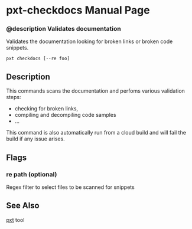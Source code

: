 # pxt-checkdocs Manual Page

### @description Validates documentation

Validates the documentation looking for broken links or broken code snippets.

```
pxt checkdocs [--re foo]
```

## Description

This commands scans the documentation and perfoms various validation steps:
* checking for broken links,
* compiling and decompiling code samples
* ...

This command is also automatically run from a cloud build and will fail the build if any issue arises.

## Flags

### re path (optional)

Regex filter to select files to be scanned for snippets

## See Also

[pxt](/cli) tool
